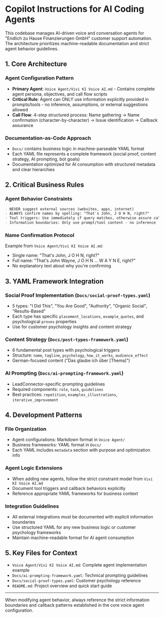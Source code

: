 
# Copilot Instructions for AI Coding Agents

This codebase manages AI-driven voice and conversation agents for "Endlich zu Hause Finanzierungen GmbH" customer support automation. The architecture prioritizes machine-readable documentation and strict agent behavior guidelines.

## 1. Core Architecture

### Agent Configuration Pattern
- **Primary Agent**: `Voice Agent/Vivi KI Voice AI.md` - Contains complete agent persona, objectives, and call flow scripts
- **Critical Rule**: Agent can ONLY use information explicitly provided in prompts/tools - no inference, assumptions, or external suggestions allowed
- **Call Flow**: 4-step structured process: Name gathering → Name confirmation (character-by-character) → Issue identification → Callback assurance

### Documentation-as-Code Approach
- `Docs/` contains business logic in machine-parseable YAML format
- Each YAML file represents a complete framework (social proof, content strategy, AI prompting, bot goals)
- Documentation optimized for AI consumption with structured metadata and clear hierarchies

## 2. Critical Business Rules

### Agent Behavior Constraints
```markdown
- NEVER suggest external sources (websites, apps, internet)
- ALWAYS confirm names by spelling: "That's John, J O H N, right?"
- Tool triggers: Use immediately if query matches, otherwise assure callback
- Information boundaries: Only use prompt/tool content - no inference
```

### Name Confirmation Protocol
Example from `Voice Agent/Vivi KI Voice AI.md`:
- Single name: "That's John, J O H N, right?"
- Full name: "That's John Wayne, J O H N … W A Y N E, right?"
- No explanatory text about why you're confirming

## 3. YAML Framework Integration

### Social Proof Implementation (`Docs/social-proof-types.yaml`)
- 5 types: "I Did This", "You Are Good", "Authority", "Organic Social", "Results-Based"
- Each type has specific `placement_locations`, `example_quotes`, and psychological `proves` properties
- Use for customer psychology insights and content strategy

### Content Strategy (`Docs/post-types-framework.yaml`)
- 6 fundamental post types with psychological triggers
- Structure: `name`, `tagline`, `psychology`, `how_it_works`, `audience_effect`
- German-focused content ("Das glaube ich über [Thema]")

### AI Prompting (`Docs/ai-prompting-framework.yaml`)
- LeadConnector-specific prompting guidelines
- Required components: `role`, `task`, `guidelines`
- Best practices: `repetition`, `examples_illustrations`, `iterative_improvement`

## 4. Development Patterns

### File Organization
- Agent configurations: Markdown format in `Voice Agent/`
- Business frameworks: YAML format in `Docs/`
- Each YAML includes `metadata` section with purpose and optimization info

### Agent Logic Extensions
- When adding new agents, follow the strict constraint model from `Vivi KI Voice AI.md`
- Document tool triggers and callback behaviors explicitly
- Reference appropriate YAML frameworks for business context

### Integration Guidelines
- All external integrations must be documented with explicit information boundaries
- Use structured YAML for any new business logic or customer psychology frameworks
- Maintain machine-readable format for AI agent consumption

## 5. Key Files for Context
- `Voice Agent/Vivi KI Voice AI.md`: Complete agent implementation example
- `Docs/ai-prompting-framework.yaml`: Technical prompting guidelines
- `Docs/social-proof-types.yaml`: Customer psychology reference
- `README.md`: Project overview and quick start guide

---

When modifying agent behavior, always reference the strict information boundaries and callback patterns established in the core voice agent configuration.
